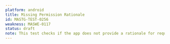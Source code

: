 ```yaml
---
platform: android
title: Missing Permission Rationale
id: MASTG-TEST-0256
weakness: MASWE-0117
status: draft
note: This test checks if the app does not provide a rationale for requesting permissions. See https://developer.android.com/training/permissions/requesting#explain and https://developer.android.com/training/permissions/explaining-access#privacy-dashboard-show-rationale
---
```

